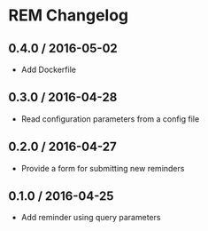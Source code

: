 # REM Changelog

## 0.4.0 / 2016-05-02

* Add Dockerfile

## 0.3.0 / 2016-04-28

* Read configuration parameters from a config file

## 0.2.0 / 2016-04-27

* Provide a form for submitting new reminders

## 0.1.0 / 2016-04-25

* Add reminder using query parameters
